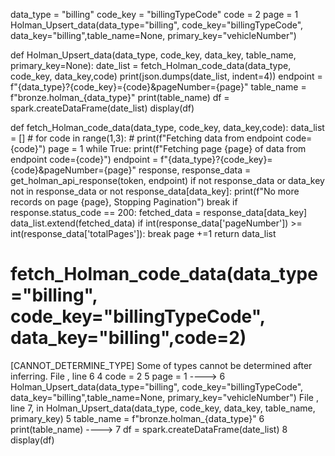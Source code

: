 data_type = "billing"
code_key = "billingTypeCode"
code = 2
page = 1
Holman_Upsert_data(data_type="billing", code_key="billingTypeCode", data_key="billing",table_name=None, primary_key="vehicleNumber")

def Holman_Upsert_data(data_type, code_key, data_key, table_name, primary_key=None):
    date_list = fetch_Holman_code_data(data_type, code_key, data_key,code)
    print(json.dumps(date_list, indent=4))
    endpoint = f"{data_type}?{code_key}={code}&pageNumber={page}"
    table_name = f"bronze.holman_{data_type}"
    print(table_name)
    df = spark.createDataFrame(date_list)
    display(df)


def fetch_Holman_code_data(data_type, code_key, data_key,code):
    data_list = []
    # for code in range(1,3):
    # print(f"Fetching data from endpoint code={code}")
    page = 1
    while True:
        print(f"Fetching page {page} of data from endpoint code={code}")
        endpoint = f"{data_type}?{code_key}={code}&pageNumber={page}"
        response, response_data = get_holman_api_response(token, endpoint)
        if not response_data or data_key not in response_data or not response_data[data_key]:
            print(f"No more records on page {page}, Stopping Pagination")
            break
        if response.status_code == 200:
            fetched_data = response_data[data_key]
            data_list.extend(fetched_data)
        if int(response_data['pageNumber']) >= int(response_data['totalPages']):
            break
        page +=1
    return data_list

# fetch_Holman_code_data(data_type="billing", code_key="billingTypeCode", data_key="billing",code=2)


[CANNOT_DETERMINE_TYPE] Some of types cannot be determined after inferring.
File <command-310280906946865>, line 6
      4 code = 2
      5 page = 1
----> 6 Holman_Upsert_data(data_type="billing", code_key="billingTypeCode", data_key="billing",table_name=None, primary_key="vehicleNumber")
File <command-3234459011987704>, line 7, in Holman_Upsert_data(data_type, code_key, data_key, table_name, primary_key)
      5 table_name = f"bronze.holman_{data_type}"
      6 print(table_name)
----> 7 df = spark.createDataFrame(date_list)
      8 display(df)
